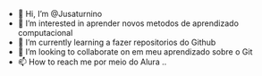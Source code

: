 - 👋 Hi, I’m @Jusaturnino
- 👀 I’m interested in  aprender novos metodos de aprendizado computacional
- 🌱 I’m currently learning  a  fazer  repositorios do Github
- 💞️ I’m looking to collaborate on  em meu aprendizado  sobre o Git
- 📫 How to reach me por meio do  Alura
..
<!---
Jusaturnino/Jusaturnino is a ✨ special ✨ repository because its `README.md` (this file) appears on your GitHub profile.
You can click the Preview link to take a look at your changes.
--->
